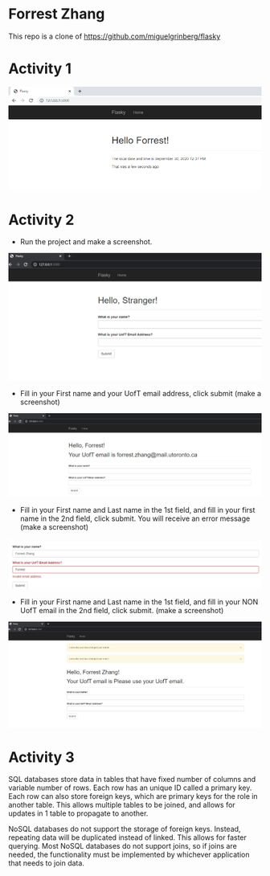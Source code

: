 # Forrest Zhang
This repo is a clone of https://github.com/miguelgrinberg/flasky

# Activity 1
![task1](/screenshots/Task1.png)

# Activity 2
- Run the project and make a screenshot.

![task21](/screenshots/Task21.png)

- Fill in your First name and your UofT email address, click submit (make a screenshot)

![task22](/screenshots/Task22.png)
- Fill in your First name and Last name in the 1st field, and fill in your first name in the 2nd
field, click submit. You will receive an error message (make a screenshot)

![task23](/screenshots/Task23.png)

- Fill in your First name and Last name in the 1st field, and fill in your NON UofT email in
the 2nd field, click submit. (make a screenshot)

![task24](/screenshots/Task24.png)

# Activity 3

SQL databases store data in tables that have fixed number of columns and variable number of rows.
Each row has an unique ID called a primary key. Each row can also store foreign keys, which are primary
keys for the role in another table. This allows multiple tables to be joined, and allows for updates in 1 
table to propagate to another.

NoSQL databases do not support the storage of foreign keys. Instead, repeating data will be duplicated 
instead of linked. This allows for faster querying. Most NoSQL databases do not support joins, 
so if joins are needed, the functionality must be implemented by whichever application that needs to join data. 


